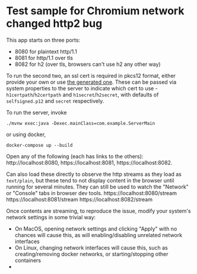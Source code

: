 # Test sample for Chromium network changed http2 bug

This app starts on three ports:
 * 8080 for plaintext http/1.1
 * 8081 for http/1.1 over tls
 * 8082 for h2 (over tls, browsers can't use h2 any other way)

To run the second two, an ssl cert is required in pkcs12 format, either provide your own or use 
[the generated one](cert.md). These can be passed via system properties to the server to indicate
which cert to use - `h1certpath`/`h2certpath` and `h1secret`/`h2secret`, with defaults of
`selfsigned.p12` and `secret` respectively.

To run the server, invoke 
```
./mvnw exec:java -Dexec.mainClass=com.example.ServerMain
```
or using docker, 
```
docker-compose up --build
```

Open any of the following (each has links to the others): http://localhost:8080, https://localhost:8081, https://localhost:8082.

Can also load these directly to observe the http streams as they load as `text/plain`, but these tend to not display
content in the browser until running for several minutes. They can still be used to watch the "Network" or "Console"
tabs in browser dev tools.
https://localhost:8080/stream
https://localhost:8081/stream
https://localhost:8082/stream

Once contents are streaming, to reproduce the issue, modify your system's network settings in some trivial way:
 * On MacOS, opening network settings and clicking "Apply" with no chances will cause this, as will enabling/disabling unrelated network interfaces
 * On Linux, changing network interfaces will cause this, such as creating/removing docker networks, or starting/stopping other containers
 * 